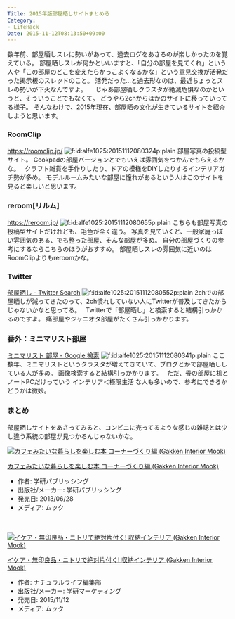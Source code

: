 ```yaml
---
Title: 2015年版部屋晒しサイトまとめる
Category:
- LifeHack
Date: 2015-11-12T08:13:50+09:00
---
```


数年前、部屋晒しスレに勢いがあって、過去ログをあさるのが楽しかったのを覚えている。
部屋晒しスレが何かといいますと、「自分の部屋を見てくれ」という人や「この部屋のどこを変えたらかっこよくなるかな」という意見交換が活発だった掲示板のスレッドのこと。
活発だった…と過去形なのは、最近ちょっとスレの勢いが下火なんですよ。
 
 
じゃあ部屋晒しクラスタが絶滅危惧なのかというと、そういうことでもなくて。
どうやら2chからほかのサイトに移っていってる様子。
そんなわけで、2015年現在、部屋晒の文化が生きているサイトを紹介しようと思います。
 

### RoomClip

<a href="https://roomclip.jp/">https://roomclip.jp/</a>
<img class="hatena-fotolife" title="f:id:alfe1025:20151112080324p:plain" src="https://cdn-ak.f.st-hatena.com/images/fotolife/a/alfe1025/20151112/20151112080324.png" alt="f:id:alfe1025:20151112080324p:plain" />
部屋写真の投稿型サイト。
Cookpadの部屋バージョンとでもいえば雰囲気をつかんでもらえるかな。
 
クラフト雑貨を手作りしたり、ドアの模様をDIYしたりするインテリアガチ勢が多め。
モデルルームみたいな部屋に憧れがあるという人はこのサイトを見ると楽しいと思います。
 

### reroom[リルム]

<a href="https://reroom.jp/">https://reroom.jp/</a>
<img class="hatena-fotolife" title="f:id:alfe1025:20151112080655p:plain" src="https://cdn-ak.f.st-hatena.com/images/fotolife/a/alfe1025/20151112/20151112080655.png" alt="f:id:alfe1025:20151112080655p:plain" />
こちらも部屋写真の投稿型サイトだけれども、毛色が全く違う。
写真を見ていくと、一般家庭っぽい雰囲気のある、でも整った部屋、そんな部屋が多め。
自分の部屋づくりの参考にするならこちらのほうがおすすめ。
部屋晒しスレの雰囲気に近いのはRoomClipよりもreroomかな。
 

### Twitter

<a href="https://twitter.com/search?f=images&amp;q=%E9%83%A8%E5%B1%8B%E6%99%92%E3%81%97">部屋晒し - Twitter Search</a>
<img class="hatena-fotolife" title="f:id:alfe1025:20151112080552p:plain" src="https://cdn-ak.f.st-hatena.com/images/fotolife/a/alfe1025/20151112/20151112080552.png" alt="f:id:alfe1025:20151112080552p:plain" />
2chでの部屋晒しが減ってきたのって、2ch慣れしていない人にTwitterが普及してきたからじゃないかなと思ってる。
 
Twitterで「部屋晒し」と検索すると結構引っかかるのですよ。
痛部屋やジャニオタ部屋がたくさん引っかかります。
 

### 番外：ミニマリスト部屋

<a href="https://www.google.co.jp/search?q=%E3%83%9F%E3%83%8B%E3%83%9E%E3%83%AA%E3%82%B9%E3%83%88+%E9%83%A8%E5%B1%8B&amp;tbm=isch">ミニマリスト 部屋 - Google 検索</a>
<img class="hatena-fotolife" title="f:id:alfe1025:20151112080341p:plain" src="https://cdn-ak.f.st-hatena.com/images/fotolife/a/alfe1025/20151112/20151112080341.png" alt="f:id:alfe1025:20151112080341p:plain" />
ここ数年、ミニマリストというクラスタが増えてきていて、ブログとかで部屋晒ししている人が多め。
画像検索すると結構引っかかります。
 
ただ、畳の部屋に机とノートPCだけっていう インテリア＜極限生活 な人も多いので、参考にできるかどうかは微妙。
 

### まとめ

部屋晒しサイトをあさってみると、コンビニに売ってるような感じの雑誌とは少し違う系統の部屋が見つかるんじゃないかな。
<div class="freezed">
<div class="external-link-detail"><a href="https://www.amazon.co.jp/exec/obidos/ASIN/4056100578/ab1025-22/"><img class="external-link-detail-image" title="カフェみたいな暮らしを楽しむ本 コーナーづくり編 (Gakken Interior Mook)" src="https://ecx.images-amazon.com/images/I/61DTichPdTL._SL160_.jpg" alt="カフェみたいな暮らしを楽しむ本 コーナーづくり編 (Gakken Interior Mook)" /></a>
<div class="external-link-detail-info">
<p class="external-link-detail-title"><a href="https://www.amazon.co.jp/exec/obidos/ASIN/4056100578/ab1025-22/">カフェみたいな暮らしを楽しむ本 コーナーづくり編 (Gakken Interior Mook)</a>
<ul>
<li><span class="external-link-detail-label">作者:</span> 学研パブリッシング</li>
<li><span class="external-link-detail-label">出版社/メーカー:</span> 学研パブリッシング</li>
<li><span class="external-link-detail-label">発売日:</span> 2013/06/28</li>
<li><span class="external-link-detail-label">メディア:</span> ムック</li>

</ul>
</div>
<div class="external-link-detail-foot"> </div>
</div>
</div>
 
<div class="freezed">
<div class="external-link-detail"><a href="https://www.amazon.co.jp/exec/obidos/ASIN/4056109354/ab1025-22/"><img class="external-link-detail-image" title="イケア・無印良品・ニトリで絶対片付く! 収納インテリア (Gakken Interior Mook)" src="https://ecx.images-amazon.com/images/I/51q2bbl80%2BL._SL160_.jpg" alt="イケア・無印良品・ニトリで絶対片付く! 収納インテリア (Gakken Interior Mook)" /></a>
<div class="external-link-detail-info">
<p class="external-link-detail-title"><a href="https://www.amazon.co.jp/exec/obidos/ASIN/4056109354/ab1025-22/">イケア・無印良品・ニトリで絶対片付く! 収納インテリア (Gakken Interior Mook)</a>
<ul>
<li><span class="external-link-detail-label">作者:</span> ナチュラルライフ編集部</li>
<li><span class="external-link-detail-label">出版社/メーカー:</span> 学研マーケティング</li>
<li><span class="external-link-detail-label">発売日:</span> 2015/11/12</li>
<li><span class="external-link-detail-label">メディア:</span> ムック</li>

</ul>
</div>
<div class="external-link-detail-foot"> </div>
</div>
</div>
 

